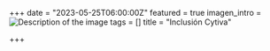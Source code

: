 +++
date = "2023-05-25T06:00:00Z"
featured = true
imagen_intro = ![Description of the image](https://res.cloudinary.com/drnun7bay/image/upload/v1685131303/Cambio_CYTIVA_hsswge.png)
tags = []
title = "Inclusión Cytiva"

+++
